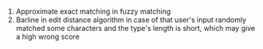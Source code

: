 1. Approximate exact matching in fuzzy matching
2. Barline in edit distance algorithm in case of that user's input randomly matched some characters and the type's length is short, which may give a high wrong score
